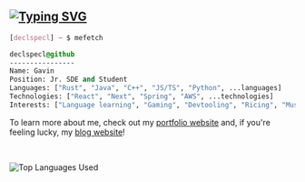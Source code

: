 ## [![Typing SVG](https://readme-typing-svg.demolab.com?font=JetBrains+Nerd+Font+Mono&size=20&duration=2500&pause=750&color=78A9FF&background=FFFFFF00&vCenter=true&random=true&width=540&height=40&lines=System.out.println%28%22Hello%2C%20world%22%29;println%21%28%22Hello%2C%20world%22%29;let%20%28%29%20%3D%20print_endline%20%22Hello%2C%20world%22;console.log%28%22Hello%2C%20world%22%29;std%3A%3Acout%20%3C%3C%20%22Hello%2C%20world%5Cn%22)](https://git.io/typing-svg)

```css
[declspecl] ~ $ mefetch

declspecl@github
----------------
Name: Gavin
Position: Jr. SDE and Student
Languages: ["Rust", "Java", "C++", "JS/TS", "Python", ...languages]
Technologies: ["React", "Next", "Spring", "AWS", ...technologies]
Interests: ["Language learning", "Gaming", "Devtooling", "Ricing", "Music", ...interests]
```


To learn more about me, check out my [portfolio website](https://www.gavindhondt.com/) and, if you're feeling lucky, my [blog website](https://blog.gavindhondt.com/)!

<br />

![Top Languages Used](https://github-readme-stats-omega-ochre-80.vercel.app/api/top-langs/?username=declspecl&theme=dark&hide_border=false&no-bg=true&no-frame=true&langs_count=4&exclude_repo=ValoGuessr,PokeRPS,firstOGLUI,OpenGoLf,pong,firstTriangle&hide=c)
